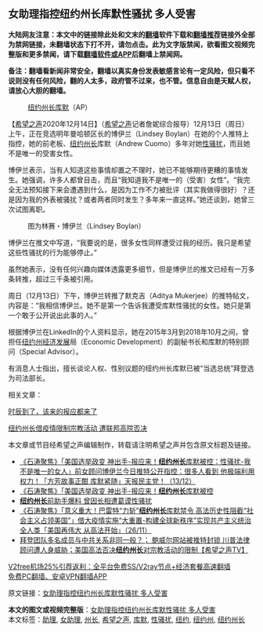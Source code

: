  <h2>女助理指控纽约州长库默性骚扰 多人受害</h2> <p class="notice"><b>大陆网友注意：本文中的链接除此处和文末的<a href="https://github.com/bannedbook/fanqiang" >翻墙</a>软件下载和<a href="https://github.com/killgcd/justmysocks/blob/master/README.md">翻墙推荐</a>链接外全部为禁网链接，未翻墙状态下打不开，请勿点击。此为文字版禁闻，欲看图文视频完整版和更多禁闻，请下载<a href="https://github.com/bannedbook/fanqiang">翻墙软件或APP</a>后翻墙上禁闻网。</p><p>备注：翻墙看新闻非常安全，翻墙以真实身份发表敏感言论有一定风险，但只看不说则没有任何风险，翻的人太多，政府管不过来，也不管。信息自由是天赋人权，请放心大胆的翻墙。</b></p>  <div class="entry"> <figure><figcaption><a href="https://www.bannedbook.org/bnews/tag/%e7%ba%bd%e7%ba%a6/" class="st_tag internal_tag" rel="tag" title="标签 纽约 下的日志">纽约</a><a href="https://www.bannedbook.org/bnews/tag/%E5%B7%9E%E9%95%BF/" class="st_tag internal_tag" rel="tag" title="标签 州长 下的日志">州长</a><a href="https://www.bannedbook.org/bnews/tag/%E5%BA%93%E9%BB%98/" class="st_tag internal_tag" rel="tag" title="标签 库默 下的日志">库默</a>（AP）</figcaption></figure> <p>【<span class='wp_keywordlink_affiliate'><a href="https://www.soundofhope.org" title="希望之声" target="_blank">希望之声</a></span>2020年12月14日】（<a href="https://www.bannedbook.org/bnews/tag/%e5%b8%8c%e6%9c%9b%e4%b9%8b%e5%a3%b0/" class="st_tag internal_tag" rel="tag" title="标签 希望之声 下的日志">希望之声</a>记者詹妮综合报导）12月13日（周日）上午，正在竞选明年曼哈顿区长的博伊兰（Lindsey Boylan）在她的个人推特上指控，她的前老板、<a href="https://www.bannedbook.org/bnews/tag/%e7%ba%bd%e7%ba%a6%e5%b7%9e%e9%95%bf/" class="st_tag internal_tag" rel="tag" title="标签 纽约州长 下的日志">纽约州长</a>库默（Andrew Cuomo）多年对她<a href="https://www.bannedbook.org/bnews/tag/%E6%80%A7%E9%AA%9A%E6%89%B0/" class="st_tag internal_tag" rel="tag" title="标签 性骚扰 下的日志">性骚扰</a>，而且她不是唯一的受害女性。</p> <p>博伊兰表示，当有人知道这些事情却置之不理时，她已不能够期待更糟的事情发生。她强调，许多人都曾目击，而且“我知道我不是唯一的（受害）女性”。“我完全无法预知接下来会遭遇到什么，是因为工作不力被批评（其实我做得很好）？还是因为我的外表被骚扰？或者两者同时发生？多年来一直这样。”她还谈到，她曾三次试图离职。</p> <figure><figcaption>图为林赛・博伊兰（Lindsey Boylan）</figcaption></figure> <p>博伊兰在推文中写道，“我要说的是，很多女性同样遭受过我的经历。我只是希望这些性骚扰的行为能够停止。”</p> <p>虽然她表示，没有任何兴趣向媒体透露更多细节，但是博伊兰的推文已经有一万多条转推，超过三千条被引用。</p>  <p>周日（12月13日）下午，博伊兰转推了默克吉（Aditya Mukerjee）的推特帖文，内容是：“我相信博伊兰。她不是第一个告诉我遭受库默性骚扰的女性。她只是第一个敢于公开说出此事的人。”</p> <p>根据博伊兰在LinkedIn的个人资料显示，她在2015年3月到2018年10月之间，曾担任<a href="https://www.bannedbook.org/bnews/tag/%E7%BA%BD%E7%BA%A6%E5%B7%9E/" class="st_tag internal_tag" rel="tag" title="标签 纽约州 下的日志">纽约州</a><span class='wp_keywordlink'><a href="https://www.bannedbook.org/forum2/topic869.html" title="宪政、法治和经济发展——走向市场经济的制度保障" target="_blank">经济发展</a></span>局（Economic Development）的副秘书长和库默的特别顾问（Special Advisor）。</p> <p>有消息人士指出，擅长谈论人权、性别议题的纽约州长库默已被“当选总统”拜登选为司法部长。</p> <p>相关文章：</p>  <p><a href="https://www.soundofhope.org/post/453352">时辰到了，该来的报应都来了</a></p> <p><a href="https://www.soundofhope.org/post/447256">纽约州长借疫情限制宗教活动 遭联邦高院否决</a></p> <p>本文章或节目经希望之声编辑制作，转载请注明希望之声并包含原文标题及链接。</p> <ul class='op-related-articles' title='相关阅读'> <li><a href='https://www.bannedbook.org/bnews/bannedvideo/20201214/1447485.html' target='_blank'>《石涛聚焦》「美国选举政变 神出手-报应来！<b>纽约州长</b>库默被控：性骚扰-我不是唯一的女人」前女顾问博伊兰今日推特公开指控：很多人看到 他极端利用权力！「方芳故事正酣 库默紧随」天报民主党！（13/12）</a></li> <li><a href='https://www.bannedbook.org/bnews/taiwannews/20201214/1447478.html' target='_blank'>《石涛聚焦》「美国选举政变 神出手-报应来！<b>纽约州长</b>库默被控</a></li> <li><a href='https://www.bannedbook.org/bnews/cnnews/20201214/1447278.html' target='_blank'><b>纽约州长</b>前助手爆料 曾因长相遭葛谟性骚扰</a></li> <li><a href='https://www.bannedbook.org/bnews/bannedvideo/20201127/1438014.html' target='_blank'>《石涛聚焦》「意义重大！巴雷特“力斩”<b>纽约州长</b>库默禁令 高法历史性阻截“社会主义占领美国”」借大疫情实施“大重置-构建全球新秩序”实现共产主义统治全人类「美国再伟大 从高法开始」（26/11）</a></li> <li><a href='https://www.bannedbook.org/bnews/cbnews/20201127/1437829.html' target='_blank'>拜登团队多名成员与中共关系非同一般？； 鲍威尔网站被推特封锁  川普法律顾问遭人身威胁；美国高法否决<b>纽约州长</b>对宗教活动的限制【希望之声TV】</a></li> </ul> <p class="texttj"> <a href="https://github.com/bannedbook/fanqiang/wiki/V2ray%E6%9C%BA%E5%9C%BA" target="_blank">V2free机场25%引荐返利：全平台免费SS/V2ray节点+经济套餐高速翻墙</a><br/> <a href="https://github.com/bannedbook/fanqiang/wiki/%E7%A6%81%E9%97%BB%E7%BD%91%E5%AE%89%E5%8D%93%E7%BF%BB%E5%A2%99%E6%96%B0%E9%97%BBAPP" target="_blank">免费PC翻墙、安卓VPN翻墙APP</a></p><p>原文链接：<a class="src_link"  href="https://www.soundofhope.org/post/453514" target="_blank">女助理指控纽约州长库默性骚扰 多人受害</a></p> <a name='sharetosocial'></a>       <div><b>本文的图文或视频完整版</b>：<a href='https://www.bannedbook.org/bnews/comments/20201215/1447767.html'>女助理指控纽约州长库默性骚扰 多人受害</a></div>  </div><!--END ENTRY--> <div class="postfooter"> <div>本文标签：<a href="https://www.bannedbook.org/bnews/tag/%E5%8A%A9%E7%90%86/" rel="tag">助理</a>, <a href="https://www.bannedbook.org/bnews/tag/%e5%a5%b3%e5%8a%a9%e7%90%86/" rel="tag">女助理</a>, <a href="https://www.bannedbook.org/bnews/tag/%E5%B7%9E%E9%95%BF/" rel="tag">州长</a>, <a href="https://www.bannedbook.org/bnews/tag/%e5%b8%8c%e6%9c%9b%e4%b9%8b%e5%a3%b0/" rel="tag">希望之声</a>, <a href="https://www.bannedbook.org/bnews/tag/%E5%BA%93%E9%BB%98/" rel="tag">库默</a>, <a href="https://www.bannedbook.org/bnews/tag/%E6%80%A7%E9%AA%9A%E6%89%B0/" rel="tag">性骚扰</a>, <a href="https://www.bannedbook.org/bnews/tag/%e7%ba%bd%e7%ba%a6/" rel="tag">纽约</a>, <a href="https://www.bannedbook.org/bnews/tag/%E7%BA%BD%E7%BA%A6%E5%B7%9E/" rel="tag">纽约州</a>, <a href="https://www.bannedbook.org/bnews/tag/%e7%ba%bd%e7%ba%a6%e5%b7%9e%e9%95%bf/" rel="tag">纽约州长</a></div>  </div><!--END POSTFOOTER--> 